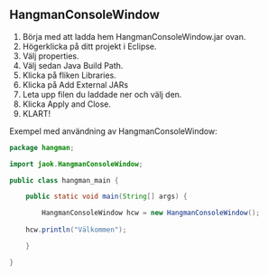 ## HangmanConsoleWindow

1. Börja med att ladda hem HangmanConsoleWindow.jar ovan.
2. Högerklicka på ditt projekt i Eclipse.
3. Välj properties.
4. Välj sedan Java Build Path.
5. Klicka på fliken Libraries.
6. Klicka på Add External JARs
7. Leta upp filen du laddade ner och välj den.
8. Klicka Apply and Close.
9. KLART!


Exempel med användning av HangmanConsoleWindow:
```java
package hangman;

import jaok.HangmanConsoleWindow;

public class hangman_main {

	public static void main(String[] args) {

		HangmanConsoleWindow hcw = new HangmanConsoleWindow();
    
    hcw.println("Välkommen");

	}

}
```
